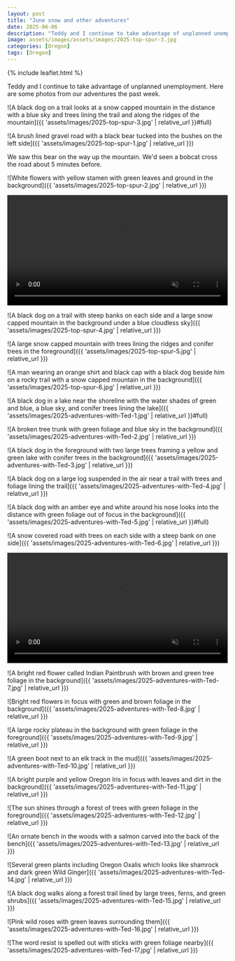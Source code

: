 ```yaml
---
layout: post
title: "June snow and other adventures"
date: 2025-06-06
description: "Teddy and I continue to take advantage of unplanned unemployment."
image: assets/images/assets/images/2025-top-spur-3.jpg
categories: [Oregon]
tags: [Oregon]
---
```


{% include leaflet.html %}

Teddy and I continue to take advantage of unplanned unemployment. Here are some photos from our adventures the past week.

![A black dog on a trail looks at a snow capped mountain in the distance with a blue sky and trees lining the trail and along the ridges of the mountain]({{ 'assets/images/2025-top-spur-3.jpg' | relative_url }}#full)

![A brush lined gravel road with a black bear tucked into the bushes on the left side]({{ 'assets/images/2025-top-spur-1.jpg' | relative_url }})

<figcaption>We saw this bear on the way up the mountain. We'd seen a bobcat cross the road about 5 minutes before.</figcaption>

![White flowers with yellow stamen with green leaves and ground in the background]({{ 'assets/images/2025-top-spur-2.jpg' | relative_url }})

<video width="100%" autoplay loop muted playsinline preload="true">
  <source src="{{ 'assets/video/2025-top-spur.mp4' | relative_url }}" type="video/mp4">
</video>

![A black dog on a trail with steep banks on each side and a large snow capped mountain in the background under a blue cloudless sky]({{ 'assets/images/2025-top-spur-4.jpg' | relative_url }})

![A large snow capped mountain with trees lining the ridges and conifer trees in the foreground]({{ 'assets/images/2025-top-spur-5.jpg' | relative_url }})

![A man wearing an orange shirt and black cap with a black dog beside him on a rocky trail with a snow capped mountain in the background]({{ 'assets/images/2025-top-spur-6.jpg' | relative_url }})

![A black dog in a lake near the shoreline with the water shades of green and blue, a blue sky, and conifer trees lining the lake]({{ 'assets/images/2025-adventures-with-Ted-1.jpg' | relative_url }}#full)

![A broken tree trunk with green foliage and blue sky in the background]({{ 'assets/images/2025-adventures-with-Ted-2.jpg' | relative_url }})

![A black dog in the foreground with two large trees framing a yellow and green lake with conifer trees in the background]({{ 'assets/images/2025-adventures-with-Ted-3.jpg' | relative_url }})

![A black dog on a large log suspended in the air near a trail with trees and foliage lining the trail]({{ 'assets/images/2025-adventures-with-Ted-4.jpg' | relative_url }})

![A black dog with an amber eye and white around his nose looks into the distance with green foliage out of focus in the background]({{ 'assets/images/2025-adventures-with-Ted-5.jpg' | relative_url }}#full)

![A snow covered road with trees on each side with a steep bank on one side]({{ 'assets/images/2025-adventures-with-Ted-6.jpg' | relative_url }})

<video width="100%" autoplay loop muted playsinline preload="true">
  <source src="{{ 'assets/video/ted-snow.mp4' | relative_url }}" type="video/mp4">
</video>

![A bright red flower called Indian Paintbrush with brown and green tree foliage in the background]({{ 'assets/images/2025-adventures-with-Ted-7.jpg' | relative_url }})

![Bright red flowers in focus with green and brown foliage in the background]({{ 'assets/images/2025-adventures-with-Ted-8.jpg' | relative_url }})

![A large rocky plateau in the background with green foliage in the foreground]({{ 'assets/images/2025-adventures-with-Ted-9.jpg' | relative_url }})

![A green boot next to an elk track in the mud]({{ 'assets/images/2025-adventures-with-Ted-10.jpg' | relative_url }})

![A bright purple and yellow Oregon Iris in focus with leaves and dirt in the background]({{ 'assets/images/2025-adventures-with-Ted-11.jpg' | relative_url }})

![The sun shines through a forest of trees with green foliage in the foreground]({{ 'assets/images/2025-adventures-with-Ted-12.jpg' | relative_url }})

![An ornate bench in the woods with a salmon carved into the back of the bench]({{ 'assets/images/2025-adventures-with-Ted-13.jpg' | relative_url }})

![Several green plants including Oregon Oxalis which looks like shamrock and dark green Wild Ginger]({{ 'assets/images/2025-adventures-with-Ted-14.jpg' | relative_url }})

![A black dog walks along a forest trail lined by large trees, ferns, and green shrubs]({{ 'assets/images/2025-adventures-with-Ted-15.jpg' | relative_url }})

![Pink wild roses with green leaves surrounding them]({{ 'assets/images/2025-adventures-with-Ted-16.jpg' | relative_url }})

![The word resist is spelled out with sticks with green foliage nearby]({{ 'assets/images/2025-adventures-with-Ted-17.jpg' | relative_url }})

<div class="map" id="map"></div>

<script>

var map = L.map('map').setView([45.1605554, -122.1625336], 9);

L.tileLayer('{{ site.data.maptiles.tiles }}', {
  attribution: '{{ site.data.maptiles.attribution }}',
  subdomains: 'abcd',
  maxZoom: {{ site.data.maptiles.max-zoom }}
}).addTo(map);

const locations = [
  { coords: [44.9450443, -122.2490038], name: 'Joyce Lake' },
  { coords: [44.9856947, -122.494125], name: 'Molalla Corridor' },
  { coords: [44.8658414, -122.6026474], name: 'Silver Falls Backcountry' },
  { coords: [45.4024807, -121.7758109], name: 'Bald Mountain' }
];

locations.forEach(({ coords, name }) => {
  L.marker(coords).addTo(map).bindPopup(name);
});

</script>